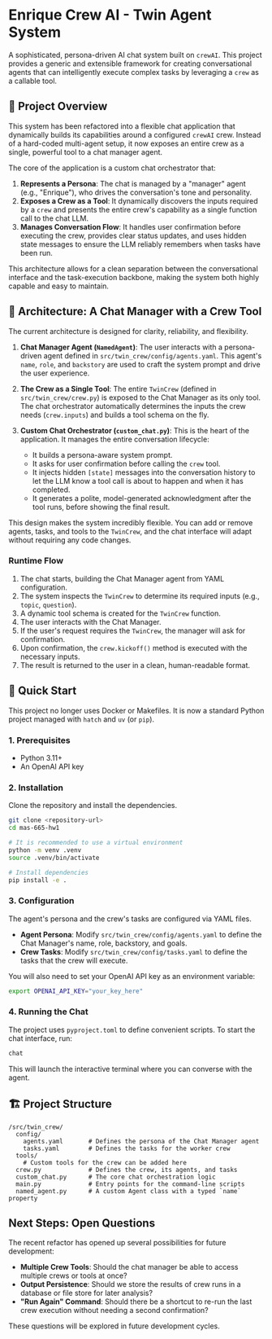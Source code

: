 # Enrique Crew AI - Twin Agent System

A sophisticated, persona-driven AI chat system built on `crewAI`. This project provides a generic and extensible framework for creating conversational agents that can intelligently execute complex tasks by leveraging a `crew` as a callable tool.

## 🎯 Project Overview

This system has been refactored into a flexible chat application that dynamically builds its capabilities around a configured `crewAI` crew. Instead of a hard-coded multi-agent setup, it now exposes an entire crew as a single, powerful tool to a chat manager agent.

The core of the application is a custom chat orchestrator that:
1.  **Represents a Persona**: The chat is managed by a "manager" agent (e.g., "Enrique"), who drives the conversation's tone and personality.
2.  **Exposes a Crew as a Tool**: It dynamically discovers the inputs required by a `crew` and presents the entire crew's capability as a single function call to the chat LLM.
3.  **Manages Conversation Flow**: It handles user confirmation before executing the crew, provides clear status updates, and uses hidden state messages to ensure the LLM reliably remembers when tasks have been run.

This architecture allows for a clean separation between the conversational interface and the task-execution backbone, making the system both highly capable and easy to maintain.

## 🤖 Architecture: A Chat Manager with a Crew Tool

The current architecture is designed for clarity, reliability, and flexibility.

1.  **Chat Manager Agent (`NamedAgent`)**: The user interacts with a persona-driven agent defined in `src/twin_crew/config/agents.yaml`. This agent's `name`, `role`, and `backstory` are used to craft the system prompt and drive the user experience.

2.  **The Crew as a Single Tool**: The entire `TwinCrew` (defined in `src/twin_crew/crew.py`) is exposed to the Chat Manager as its only tool. The chat orchestrator automatically determines the inputs the crew needs (`crew.inputs`) and builds a tool schema on the fly.

3.  **Custom Chat Orchestrator (`custom_chat.py`)**: This is the heart of the application. It manages the entire conversation lifecycle:
    *   It builds a persona-aware system prompt.
    *   It asks for user confirmation before calling the `crew` tool.
    *   It injects hidden `[state]` messages into the conversation history to let the LLM know a tool call is about to happen and when it has completed.
    *   It generates a polite, model-generated acknowledgment after the tool runs, before showing the final result.

This design makes the system incredibly flexible. You can add or remove agents, tasks, and tools to the `TwinCrew`, and the chat interface will adapt without requiring any code changes.

### Runtime Flow
1.  The chat starts, building the Chat Manager agent from YAML configuration.
2.  The system inspects the `TwinCrew` to determine its required inputs (e.g., `topic`, `question`).
3.  A dynamic tool schema is created for the `TwinCrew` function.
4.  The user interacts with the Chat Manager.
5.  If the user's request requires the `TwinCrew`, the manager will ask for confirmation.
6.  Upon confirmation, the `crew.kickoff()` method is executed with the necessary inputs.
7.  The result is returned to the user in a clean, human-readable format.

## 🚀 Quick Start

This project no longer uses Docker or Makefiles. It is now a standard Python project managed with `hatch` and `uv` (or `pip`).

### 1. Prerequisites
- Python 3.11+
- An OpenAI API key

### 2. Installation
Clone the repository and install the dependencies.

```bash
git clone <repository-url>
cd mas-665-hw1

# It is recommended to use a virtual environment
python -m venv .venv
source .venv/bin/activate

# Install dependencies
pip install -e .
```

### 3. Configuration
The agent's persona and the crew's tasks are configured via YAML files.

-   **Agent Persona**: Modify `src/twin_crew/config/agents.yaml` to define the Chat Manager's name, role, backstory, and goals.
-   **Crew Tasks**: Modify `src/twin_crew/config/tasks.yaml` to define the tasks that the crew will execute.

You will also need to set your OpenAI API key as an environment variable:
```bash
export OPENAI_API_KEY="your_key_here"
```

### 4. Running the Chat
The project uses `pyproject.toml` to define convenient scripts. To start the chat interface, run:

```bash
chat
```

This will launch the interactive terminal where you can converse with the agent.

## 🏗️ Project Structure
```
/src/twin_crew/
  config/
    agents.yaml       # Defines the persona of the Chat Manager agent
    tasks.yaml        # Defines the tasks for the worker crew
  tools/
    # Custom tools for the crew can be added here
  crew.py             # Defines the crew, its agents, and tasks
  custom_chat.py      # The core chat orchestration logic
  main.py             # Entry points for the command-line scripts
  named_agent.py      # A custom Agent class with a typed `name` property
```

## Next Steps: Open Questions

The recent refactor has opened up several possibilities for future development:

-   **Multiple Crew Tools**: Should the chat manager be able to access multiple crews or tools at once?
-   **Output Persistence**: Should we store the results of crew runs in a database or file store for later analysis?
-   **"Run Again" Command**: Should there be a shortcut to re-run the last crew execution without needing a second confirmation?

These questions will be explored in future development cycles.
